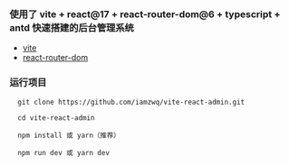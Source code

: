 ### 使用了 vite + react@17 + react-router-dom@6 + typescript + antd 快速搭建的后台管理系统

- [vite](https://cn.vitejs.dev/)
- [react-router-dom](https://reactrouter.com/docs/en/v6/api#route)

### 运行项目

```
  git clone https://github.com/iamzwq/vite-react-admin.git

  cd vite-react-admin

  npm install 或 yarn（推荐）

  npm run dev 或 yarn dev
```
